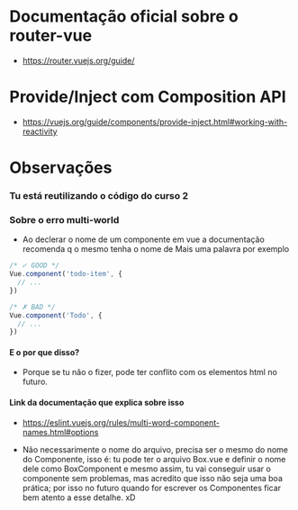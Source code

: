 # Documentação oficial sobre o router-vue
- https://router.vuejs.org/guide/

# Provide/Inject com Composition API
- https://vuejs.org/guide/components/provide-inject.html#working-with-reactivity


# Observações

### Tu está reutilizando o código do curso 2

### Sobre o erro multi-world

- Ao declerar o nome de um componente em vue a documentação recomenda q o mesmo tenha o nome de Mais uma palavra por exemplo
```js
/* ✓ GOOD */
Vue.component('todo-item', {
  // ...
})

/* ✗ BAD */
Vue.component('Todo', {
  // ...
})

```

#### E o por que disso?

- Porque se tu não o fizer, pode ter conflito com os elementos html no futuro.

#### Link da documentação que explica sobre isso

- https://eslint.vuejs.org/rules/multi-word-component-names.html#options

- Não necessarimente o nome do arquivo, precisa ser o mesmo do nome do Componente, isso é: tu pode ter o arquivo Box.vue e definir o nome dele como BoxComponent e mesmo assim, tu vai conseguir usar o componente sem problemas, mas acredito que isso não seja uma boa prática; por isso no futuro quando for escrever os Componentes ficar bem atento a esse detalhe. xD